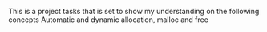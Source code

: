 This is a project tasks that is set to show my understanding on the following concepts
Automatic and dynamic allocation, malloc and free
